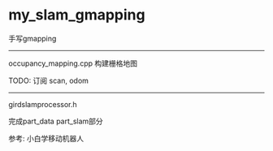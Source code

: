 # my_slam_gmapping
手写gmapping

---
occupancy_mapping.cpp 构建栅格地图

TODO: 订阅 scan, odom


---
girdslamprocessor.h

完成part_data part_slam部分


参考: 小白学移动机器人